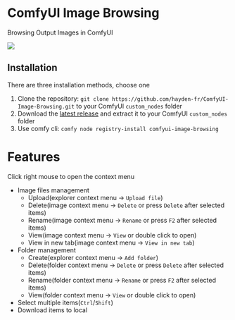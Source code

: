 # ComfyUI Image Browsing

Browsing Output Images in ComfyUI

<img src="demo/preview.png" style="max-width: 100%; max-height: 300px" >

## Installation

There are three installation methods, choose one

1. Clone the repository: `git clone https://github.com/hayden-fr/ComfyUI-Image-Browsing.git` to your ComfyUI `custom_nodes` folder
2. Download the [latest release](https://github.com/hayden-fr/ComfyUI-Image-Browsing/releases/latest/download/dist.tar.gz) and extract it to your ComfyUI `custom_nodes` folder
3. Use comfy cli: `comfy node registry-install comfyui-image-browsing`

# Features

Click right mouse to open the context menu

- Image files management
  - Upload(explorer context menu -> `Upload file`)
  - Delete(image context menu -> `Delete` or press `Delete` after selected items)
  - Rename(image context menu -> `Rename` or press `F2` after selected items)
  - View(image context menu -> `View` or double click to open)
  - View in new tab(image context menu -> `View in new tab`)
- Folder management
  - Create(explorer context menu -> `Add folder`)
  - Delete(folder context menu -> `Delete` or press `Delete` after selected items)
  - Rename(folder context menu -> `Rename` or press `F2` after selected items)
  - View(folder context menu -> `View` or double click to open)
- Select multiple items(`Ctrl`/`Shift`)
- Download items to local
